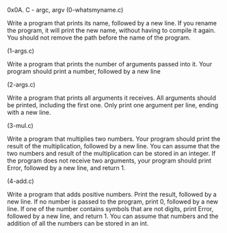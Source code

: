 0x0A. C - argc, argv
(0-whatsmyname.c)

Write a program that prints its name, followed by a new line.
If you rename the program, it will print the new name, without having to compile it again.
You should not remove the path before the name of the program.

(1-args.c)

Write a program that prints the number of arguments passed into it.
Your program should print a number, followed by a new line

(2-args.c)

Write a program that prints all arguments it receives.
All arguments should be printed, including the first one.
Only print one argument per line, ending with a new line.

(3-mul.c)

Write a program that multiplies two numbers.
Your program should print the result of the multiplication, followed by a new line.
You can assume that the two numbers and result of the multiplication can be stored in an integer.
If the program does not receive two arguments, your program should print Error, followed by a new line, and return 1.

(4-add.c)

Write a program that adds positive numbers.
Print the result, followed by a new line.
If no number is passed to the program, print 0, followed by a new line.
If one of the number contains symbols that are not digits, print Error, followed by a new line, and return 1.
You can assume that numbers and the addition of all the numbers can be stored in an int.

